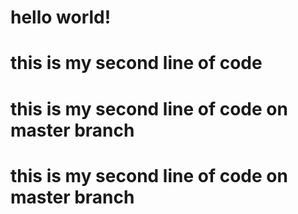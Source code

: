 # hello world!
# this is my second line of code
# this is my second line of code on master branch
# this is my second line of code on master branch
